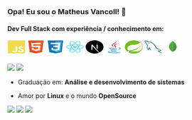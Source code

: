 <div style="display: inline_block"><br>
  <h3>Opa! Eu sou o Matheus Vancoll! 👋</h3>
  <h4>Dev Full Stack com experiência / conhecimento em: </h4>
  <img align="center" alt="matheusvancoll-Js" height="30" width="40" src="https://raw.githubusercontent.com/devicons/devicon/master/icons/javascript/javascript-plain.svg">
  <img align="center" alt="matheusvancoll-HTML" height="30" width="40" src="https://raw.githubusercontent.com/devicons/devicon/master/icons/html5/html5-original.svg">
  <img align="center" alt="matheusvancoll-CSS" height="30" width="40" src="https://raw.githubusercontent.com/devicons/devicon/master/icons/css3/css3-original.svg">
  <img align="center" alt="matheusvancoll-React" height="30" width="40" src="https://raw.githubusercontent.com/devicons/devicon/master/icons/react/react-original.svg">
  <img align="center" alt="matheusvancoll-NextJS" height="30" width="40" src="https://raw.githubusercontent.com/devicons/devicon/master/icons/nextjs/nextjs-original.svg">
  <img align="center" alt="matheusvancoll-Java" height="30" width="40" src="https://raw.githubusercontent.com/devicons/devicon/master/icons/java/java-original.svg">
  <img align="center" alt="matheusvancoll-Spring" height="30" width="40" src="https://raw.githubusercontent.com/devicons/devicon/master/icons/spring/spring-original.svg">
  <img align="center" alt="matheusvancoll-MySQL" height="30" width="40" src="https://raw.githubusercontent.com/devicons/devicon/master/icons/mysql/mysql-original.svg">
  <img align="center" alt="matheusvancoll-MongoDB" height="30" width="40" src="https://raw.githubusercontent.com/devicons/devicon/master/icons/mongodb/mongodb-original.svg">
</div>

### 
<div>
  <a href="https://github.com/matheusvancoll"></a>
  <img height="180em" src="https://github-readme-stats.vercel.app/api?username=matheusvancoll&show_icons=true&theme=dracula&include_all_commits=true&count_private=true"/>
  <img height="180em" src="https://github-readme-stats.vercel.app/api/top-langs/?username=matheusvancoll&layout=compact&langs_count=7&theme=dracula"/>
</div>

  - Graduação em: <strong>Análise e desenvolvimento de sistemas</strong>

  - Amor por <strong>Linux</strong> e o mundo <strong>OpenSource</strong>

<div> 
  <a href="https://instagram.com/matheusvancoll" target="_blank"><img src="https://img.shields.io/badge/-Instagram-%23E4405F?style=for-the-badge&logo=instagram&logoColor=white" target="_blank"></a>
 <a href = "mailto:matheu-s_andre@hotmail.com"><img src="https://img.shields.io/badge/-Email-%23333?style=for-the-badge&logo=gmail&logoColor=white" target="_blank"></a>
  <a href="https://www.linkedin.com/in/matheusandre-silva/" target="_blank"><img src="https://img.shields.io/badge/-LinkedIn-%230077B5?style=for-the-badge&logo=linkedin&logoColor=white" target="_blank"></a>
</div>
